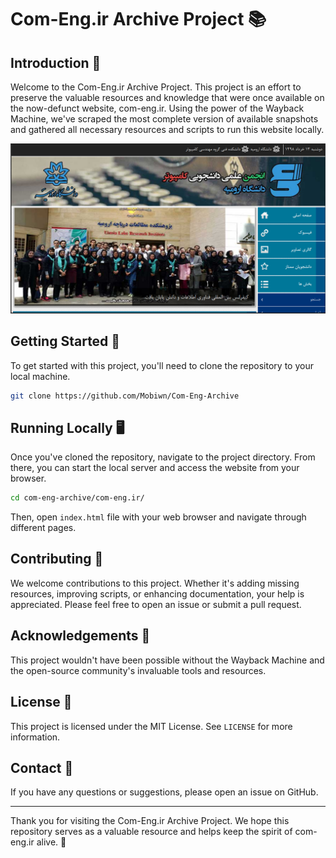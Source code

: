 # Com-Eng.ir Archive Project 📚

## Introduction 🌟

Welcome to the Com-Eng.ir Archive Project. This project is an effort to preserve the valuable resources and knowledge that were once available on the now-defunct website, com-eng.ir. Using the power of the Wayback Machine, we've scraped the most complete version of available snapshots and gathered all necessary resources and scripts to run this website locally.

![Home Page](https://github.com/Mobiwn/Com-Eng-Archive/blob/main/ScreenShots/01_HomePage.png)

## Getting Started 🚀

To get started with this project, you'll need to clone the repository to your local machine.

```bash
git clone https://github.com/Mobiwn/Com-Eng-Archive
```

## Running Locally 🖥️

Once you've cloned the repository, navigate to the project directory. From there, you can start the local server and access the website from your browser.

```bash
cd com-eng-archive/com-eng.ir/
```

Then, open `index.html` file with your web browser and navigate through different pages.

## Contributing 🤝

We welcome contributions to this project. Whether it's adding missing resources, improving scripts, or enhancing documentation, your help is appreciated. Please feel free to open an issue or submit a pull request.

## Acknowledgements 🙏

This project wouldn't have been possible without the Wayback Machine and the open-source community's invaluable tools and resources.

## License 📜

This project is licensed under the MIT License. See `LICENSE` for more information.

## Contact 📧

If you have any questions or suggestions, please open an issue on GitHub.

---

Thank you for visiting the Com-Eng.ir Archive Project. We hope this repository serves as a valuable resource and helps keep the spirit of com-eng.ir alive. 🌟

